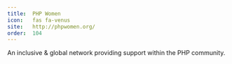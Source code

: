 ```yaml
---
title:  PHP Women                 
icon:   fas fa-venus             
site:   http://phpwomen.org/
order:  104                                
---
```


An inclusive & global network providing support within the PHP community.
